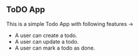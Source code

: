 ## ToDO App

This is a simple Todo App with following features ->
- A user can create a todo.
- A user can update a todo.
- A user can mark a todo as done.